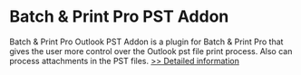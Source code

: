 # Batch & Print Pro PST Addon
Batch & Print Pro Outlook PST Addon is a plugin for Batch & Print Pro that gives the user more control over the Outlook pst file print process. Also can process attachments in the PST files.
[>> Detailed information](https://secure.shareit.com/shareit/product.html?productid=300655249&affiliateid=200057808)